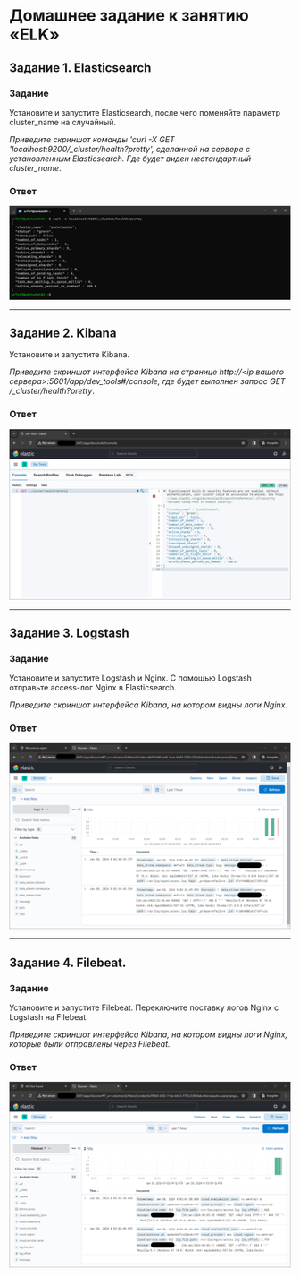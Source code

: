 # Домашнее задание к занятию «ELK»

## Задание 1. Elasticsearch 
### Задание
Установите и запустите Elasticsearch, после чего поменяйте параметр cluster_name на случайный. 

*Приведите скриншот команды 'curl -X GET 'localhost:9200/_cluster/health?pretty', сделанной на сервере с установленным Elasticsearch. Где будет виден нестандартный cluster_name*.

### Ответ
![](img/hw03_t01.png)

---

## Задание 2. Kibana

Установите и запустите Kibana.

*Приведите скриншот интерфейса Kibana на странице http://<ip вашего сервера>:5601/app/dev_tools#/console, где будет выполнен запрос GET /_cluster/health?pretty*.

### Ответ
![](img/hw03_t02.png)

---

## Задание 3. Logstash
### Задание
Установите и запустите Logstash и Nginx. С помощью Logstash отправьте access-лог Nginx в Elasticsearch. 

*Приведите скриншот интерфейса Kibana, на котором видны логи Nginx.*

### Ответ
![](img/hw03_t03.png)

---

## Задание 4. Filebeat. 
### Задание
Установите и запустите Filebeat. Переключите поставку логов Nginx с Logstash на Filebeat. 

*Приведите скриншот интерфейса Kibana, на котором видны логи Nginx, которые были отправлены через Filebeat.*

### Ответ
![](img/hw03_t04.png)